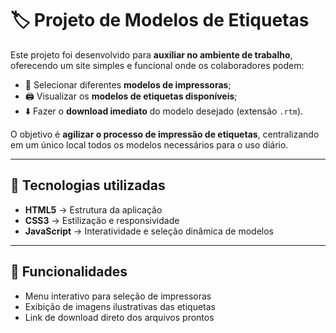 # 🏷️ Projeto de Modelos de Etiquetas  

Este projeto foi desenvolvido para **auxiliar no ambiente de trabalho**, oferecendo um site simples e funcional onde os colaboradores podem:  

- 📌 Selecionar diferentes **modelos de impressoras**;  
- 🖨️ Visualizar os **modelos de etiquetas disponíveis**;  
- ⬇️ Fazer o **download imediato** do modelo desejado (extensão `.rtm`).  

O objetivo é **agilizar o processo de impressão de etiquetas**, centralizando em um único local todos os modelos necessários para o uso diário.  

---

## 🚀 Tecnologias utilizadas  
- **HTML5** → Estrutura da aplicação  
- **CSS3** → Estilização e responsividade  
- **JavaScript** → Interatividade e seleção dinâmica de modelos  

---

## 🎯 Funcionalidades  
- Menu interativo para seleção de impressoras  
- Exibição de imagens ilustrativas das etiquetas  
- Link de download direto dos arquivos prontos  
